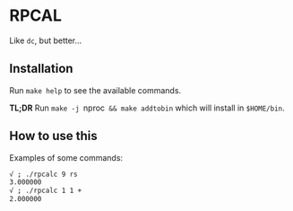 # RPCAL

Like `dc`, but better…

## Installation

Run `make help` to see the available commands.

**TL;DR** Run `make -j `nproc` && make addtobin` which will install in `$HOME/bin`.

## How to use this

Examples of some commands:

```bash
√ ; ./rpcalc 9 rs
3.000000
√ ; ./rpcalc 1 1 +
2.000000
```
